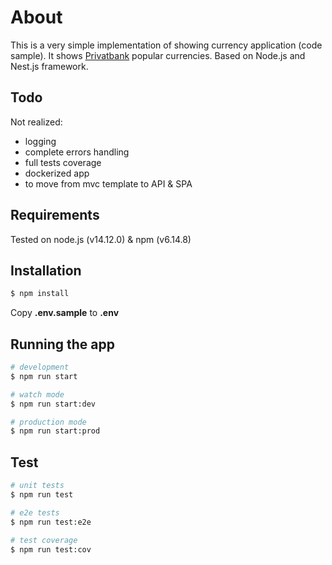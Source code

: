 # About

This is a very simple implementation of showing currency application (code sample).
It shows [Privatbank](https://en.privatbank.ua/) popular currencies.
Based on Node.js and Nest.js framework.

## Todo
Not realized:
- logging
- complete errors handling
- full tests coverage
- dockerized app
- to move from mvc template to API & SPA

## Requirements
Tested on node.js (v14.12.0) & npm (v6.14.8)

## Installation

```bash
$ npm install
```
Copy **.env.sample** to **.env**

## Running the app

```bash
# development
$ npm run start

# watch mode
$ npm run start:dev

# production mode
$ npm run start:prod
```

## Test

```bash
# unit tests
$ npm run test

# e2e tests
$ npm run test:e2e

# test coverage
$ npm run test:cov
```
